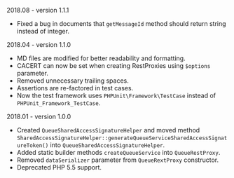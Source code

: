 2018.08 - version 1.1.1

* Fixed a bug in documents that `getMessageId` method should return string instead of integer.

2018.04 - version 1.1.0

* MD files are modified for better readability and formatting.
* CACERT can now be set when creating RestProxies using `$options` parameter.
* Removed unnecessary trailing spaces.
* Assertions are re-factored in test cases.
* Now the test framework uses `PHPUnit\Framework\TestCase` instead of `PHPUnit_Framework_TestCase`.

2018.01 - version 1.0.0

* Created `QueueSharedAccessSignatureHelper` and moved method `SharedAccessSignatureHelper::generateQueueServiceSharedAccessSignatureToken()` into `QueueSharedAccessSignatureHelper`.
* Added static builder methods `createQueueService` into `QueueRestProxy`.
* Removed `dataSerializer` parameter from `QueueRextProxy` constructor.
* Deprecated PHP 5.5 support.